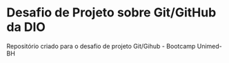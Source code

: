 # Desafio de Projeto sobre Git/GitHub da DIO
Repositório criado para o desafio de projeto Git/Gihub - Bootcamp Unimed-BH
